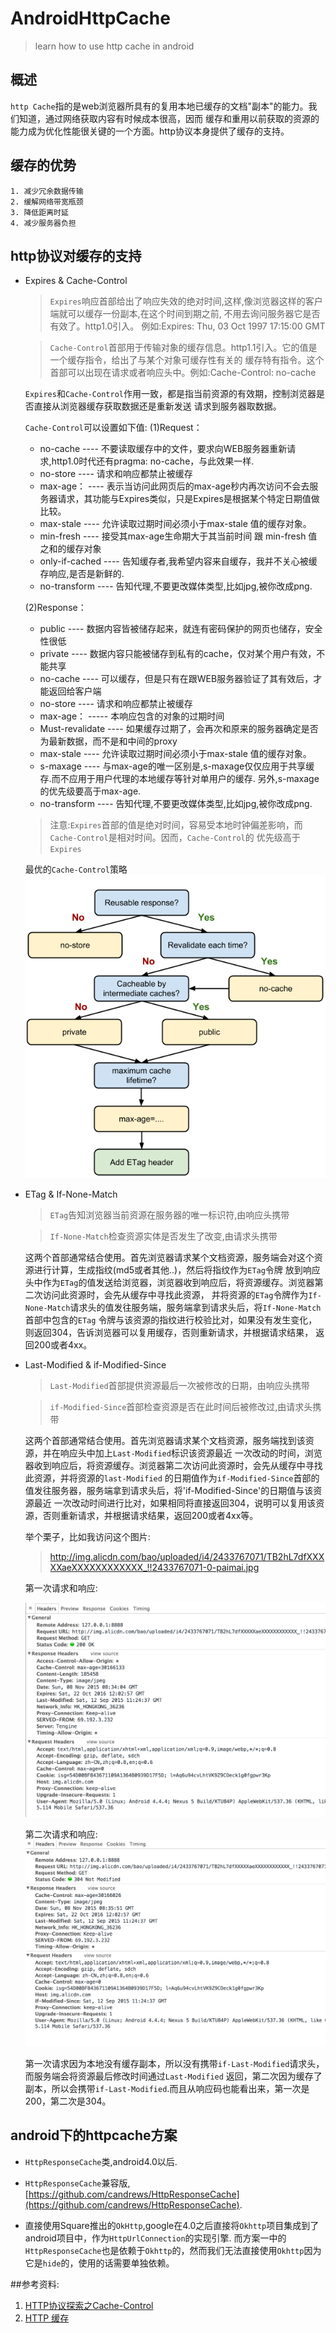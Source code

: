 # AndroidHttpCache

>learn how to use http cache in android


## 概述

   `http Cache`指的是web浏览器所具有的复用本地已缓存的文档"副本"的能力。我们知道，通过网络获取内容有时候成本很高，因而
   缓存和重用以前获取的资源的能力成为优化性能很关键的一个方面。http协议本身提供了缓存的支持。

## 缓存的优势

    1. 减少冗余数据传输
    2. 缓解网络带宽瓶颈
    3. 降低距离时延
    4. 减少服务器负担

## http协议对缓存的支持

- Expires & Cache-Control
        
    >`Expires`响应首部给出了响应失效的绝对时间,这样,像浏览器这样的客户端就可以缓存一份副本,在这个时间到期之前,
    不用去询问服务器它是否有效了。http1.0引入。 例如:Expires: Thu, 03 Oct 1997 17:15:00 GMT
    
    >`Cache-Control`首部用于传输对象的缓存信息。http1.1引入。它的值是一个缓存指令，给出了与某个对象可缓存性有关的
    缓存特有指令。这个首部可以出现在请求或者响应头中。例如:Cache-Control: no-cache
    
    `Expires`和`Cache-Control`作用一致，都是指当前资源的有效期，控制浏览器是否直接从浏览器缓存获取数据还是重新发送
    请求到服务器取数据。
    
    `Cache-Control`可以设置如下值:
    (1)Request：
    
    - no-cache  ---- 不要读取缓存中的文件，要求向WEB服务器重新请求,http1.0时代还有pragma: no-cache，与此效果一样.
    - no-store    ---- 请求和响应都禁止被缓存
    - max-age： ---- 表示当访问此网页后的max-age秒内再次访问不会去服务器请求，其功能与Expires类似，只是Expires是根据某个特定日期值做比较。
    - max-stale  ---- 允许读取过期时间必须小于max-stale 值的缓存对象。 
    - min-fresh ---- 接受其max-age生命期大于其当前时间 跟 min-fresh 值之和的缓存对象
    - only-if-cached ---- 告知缓存者,我希望内容来自缓存，我并不关心被缓存响应,是否是新鲜的.
    - no-transform   ---- 告知代理,不要更改媒体类型,比如jpg,被你改成png.
   
    (2)Response：
   
    - public    ---- 数据内容皆被储存起来，就连有密码保护的网页也储存，安全性很低
    - private    ---- 数据内容只能被储存到私有的cache，仅对某个用户有效，不能共享
    - no-cache    ---- 可以缓存，但是只有在跟WEB服务器验证了其有效后，才能返回给客户端
    - no-store  ---- 请求和响应都禁止被缓存
    - max-age：   ----- 本响应包含的对象的过期时间
    - Must-revalidate    ---- 如果缓存过期了，会再次和原来的服务器确定是否为最新数据，而不是和中间的proxy
    - max-stale  ----  允许读取过期时间必须小于max-stale 值的缓存对象。 
    - s-maxage  ---- 与max-age的唯一区别是,s-maxage仅仅应用于共享缓存.而不应用于用户代理的本地缓存等针对单用户的缓存. 另外,s-maxage的优先级要高于max-age.
    - no-transform   ---- 告知代理,不要更改媒体类型,比如jpg,被你改成png.
  
    
    >注意:`Expires`首部的值是绝对时间，容易受本地时钟偏差影响，而`Cache-Control`是相对时间。因而，`Cache-Control`的
    优先级高于`Expires`
    
    最优的`Cache-Control`策略
    ![最优的`Cache-Control`策略](imge/http-cache-decision-tree.png)
            
- ETag & If-None-Match

    >`ETag`告知浏览器当前资源在服务器的唯一标识符,由响应头携带
    
    > `If-None-Match`检查资源实体是否发生了改变,由请求头携带
    
    这两个首部通常结合使用。首先浏览器请求某个文档资源，服务端会对这个资源进行计算，生成指纹(md5或者其他..)，然后将指纹作为`ETag`令牌
    放到响应头中作为`ETag`的值发送给浏览器，浏览器收到响应后，将资源缓存。浏览器第二次访问此资源时，会先从缓存中寻找此资源，
    并将资源的`ETag`令牌作为`If-None-Match`请求头的值发往服务端，服务端拿到请求头后，将`If-None-Match`首部中包含的`ETag`
    令牌与该资源的指纹进行校验比对，如果没有发生变化，则返回304，告诉浏览器可以复用缓存，否则重新请求，并根据请求结果，
    返回200或者4xx。
     
-  Last-Modified & if-Modified-Since
    
    >`Last-Modified`首部提供资源最后一次被修改的日期，由响应头携带
    
    >`if-Modified-Since`首部检查资源是否在此时间后被修改过,由请求头携带
    
    这两个首部通常结合使用。首先浏览器请求某个文档资源，服务端找到该资源，并在响应头中加上`Last-Modified`标识该资源最近
    一次改动的时间，浏览器收到响应后，将资源缓存。浏览器第二次访问此资源时，会先从缓存中寻找此资源，并将资源的`last-Modified`
    的日期值作为`if-Modified-Since`首部的值发往服务器，服务端拿到请求头后，将'if-Modified-Since'的日期值与该资源最近
    一次改动时间进行比对，如果相同将直接返回304，说明可以复用该资源，否则重新请求，并根据请求结果，返回200或者4xx等。
    
    举个栗子，比如我访问这个图片:
   
    >http://img.alicdn.com/bao/uploaded/i4/2433767071/TB2hL7dfXXXXXaeXXXXXXXXXXXX_!!2433767071-0-paimai.jpg
    
    第一次请求和响应:
    
    ![第一次请求和响应](imge/a0.png)
    
    第二次请求和响应:
    ![第二次请求和响应](imge/a1.png)
   
    第一次请求因为本地没有缓存副本，所以没有携带`if-Last-Modified`请求头，而服务端会将资源最后修改时间通过`Last-Modified`
    返回，第二次因为缓存了副本，所以会携带`if-Last-Modified`.而且从响应码也能看出来，第一次是200，第二次是304。
    

## android下的httpcache方案

- `HttpResponseCache`类,android4.0以后.

- `HttpResponseCache`兼容版,[https://github.com/candrews/HttpResponseCache](https://github.com/candrews/HttpResponseCache).
    
- 直接使用Square推出的`OkHttp`,google在4.0之后直接将`Okhttp`项目集成到了android项目中，作为`HttpUrlConnection`的实现引擎.
  而方案一中的`HttpResponseCache`也是依赖于`Okhttp`的，然而我们无法直接使用`Okhttp`因为它是`hide`的，使用的话需要单独依赖。
    
    
    
##参考资料:

1. [HTTP协议探索之Cache-Control](http://blog.csdn.net/chen_zw/article/details/18924875)
2. [HTTP 缓存](https://developers.google.com/web/fundamentals/performance/optimizing-content-efficiency/http-caching?hl=zh-cn)